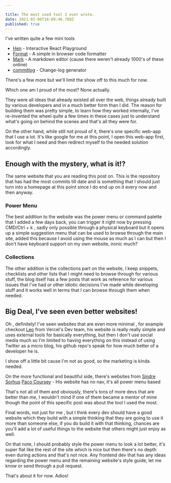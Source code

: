 ```yaml
---

title: The most used tool I ever wrote.
date: 2021-02-06T16:09:46.788Z
published: true
---
```


I've written quite a few mini tools

- [Hen](https://hen.reaper.im) - Interactive React Playground
- [Format](https:/format.reaper.im) - A simple in browser code formatter
- [Mark](https://mark.reaper.im) - A markdown editor (cause there weren't already 1000's of these online)
- [commitlog](https://github.com/barelyhuman/commitlog) - Change-log generator

There's a few more but we'll limit the show off to this much for now.

Which one am I proud of the most? None actually.

They were all ideas that already existed all over the web, things already built by various developers and in a much better form than I did. The reason for building them was pretty simple, to learn how they worked internally, I've re-invented the wheel quite a few times in these cases just to understand what's going on behind the scenes and that's all they were for.

On the other hand, while still not proud of it, there's one specific web-app that I use a lot. It's like google for me at this point, I open this web-app first, look for what I need and then redirect myself to the needed solution accordingly.

## Enough with the mystery, what is it!?

The same website that you are reading this post on. This is the repository that has had the most commits till date and is something that I should just turn into a homepage at this point since I do end up on it every now and then anyway.

### Power Menu

The best addition to the website was the power menu or command palette that I added a few days back, you can trigger it right now by pressing CMD/Ctrl + k , sadly only possible through a physical keyboard but it opens up a simple suggestion menu that can be used to browse through the main site, added this because I avoid using the mouse as much as I can but then I don't have keyboard support on my own website, ironic much?

### Collections

The other addition is the collections part on the website, I keep snippets, checklists and other lists that I might need to browse through for various stuff, the blog itself has a few posts that work as reference for various issues that I've had or other idiotic decisions I've made while developing stuff and it works well in terms that I can browse through them when needed.

## Big Deal, I've seen even better websites!

Oh , definitely! I've seen websites that are even more minimal , for example checkout [Leo](https://leo.im/) from Vercel's Dev team, his website is really really simple and uses external tools for basically everything, but then I don't use social media much so I'm limited to having everything on this instead of using Twitter as a micro blog, his github repo's speak for how much better of a developer he is.

I show off a little bit cause I'm not as good, so the marketing is kinda needed.

On the more functional and beautiful side, there's websites from
[Sindre Sorhus](https://sindresorhus.com/)
[Paco Coursey](https://paco.sh) - His website has no nav, it's all power menu based

That's not all of them and obviously, there's tons of more devs that are better than me, I wouldn't mind if one of them became a mentor of mine though the point of this specific post was about the tool I used the most.

Final words, not just for me , but I think every dev should have a good website which they build with a simple thinking that they are going to use it more than someone else, if you do build it with that thinking, chances are you'll add a lot of useful things to the website that others might just enjoy as well.

On that note, I should probably style the power menu to look a lot better, it's super flat like the rest of the site which is nice but then there's no depth even during actions and that's not nice. Any frontend dev that has any ideas regarding the power menu and the remaining website's style guide, let me know or send through a pull request.

That's about it for now.
Adios!
